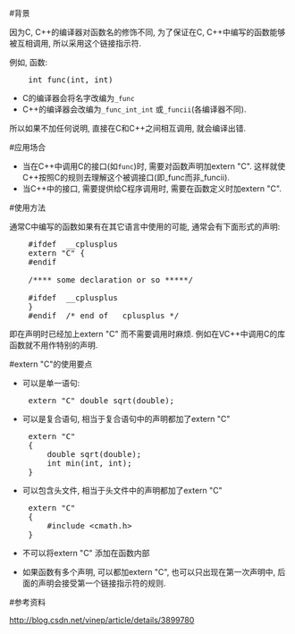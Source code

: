 <!---title:C/C++中extern "C"的使用-->
<!---keywords:c语言,c++-->
<!---date:2013.08.01; modification:2013.08.03-->

#背景

因为C, C++的编译器对函数名的修饰不同, 为了保证在C, C++中编写的函数能够被互相调用, 所以采用这个链接指示符.

例如, 函数:

<pre class="brush: c; toolbar: false">
    int func(int, int)
</pre>

* C的编译器会将名字改编为`_func`
* C++的编译器会改编为`_func_int_int` 或`_funcii`(各编译器不同). 

所以如果不加任何说明, 直接在C和C++之间相互调用, 就会编译出错.



#应用场合

* 当在C++中调用C的接口(如`func`)时, 需要对函数声明加extern "C". 这样就使C++按照C的规则去理解这个被调接口(即_func而非_funcii).
* 当C++中的接口, 需要提供给C程序调用时, 需要在函数定义时加extern "C".



#使用方法

通常C中编写的函数如果有在其它语言中使用的可能, 通常会有下面形式的声明: 

<pre class="brush: c; toolbar: false">
    #ifdef  __cplusplus
    extern "C" {
    #endif

    /**** some declaration or so *****/

    #ifdef  __cplusplus
    }
    #endif  /* end of __cplusplus */
</pre>
 
即在声明时已经加上extern "C" 而不需要调用时麻烦. 例如在VC++中调用C的库函数就不用作特别的声明. 



#extern "C"的使用要点

* 可以是单一语句:

<pre class="brush: c; toolbar: false">
    extern "C" double sqrt(double);
</pre>

* 可以是复合语句, 相当于复合语句中的声明都加了extern "C"

<pre class="brush: c; toolbar: false">
    extern "C"
    {
        double sqrt(double);
        int min(int, int);
    }
</pre>

* 可以包含头文件, 相当于头文件中的声明都加了extern "C"

<pre class="brush: c; toolbar: false">
    extern "C"
    {
        #include &lt;cmath.h>
    }
</pre>

* 不可以将extern "C" 添加在函数内部

* 如果函数有多个声明, 可以都加extern "C", 也可以只出现在第一次声明中, 后面的声明会接受第一个链接指示符的规则. 



#参考资料

http://blog.csdn.net/vinep/article/details/3899780

<!-- vim:set tw=0:-->
